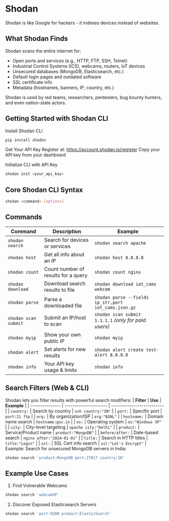 # Shodan

Shodan is like Google for hackers - it indexes devices instead of websites.

## What Shodan Finds
Shodan scans the entire internet for:
- Open ports and services (e.g., HTTP, FTP, SSH, Telnet)
- Industrial Control Systems (ICS), webcams, routers, IoT devices
- Unsecured databases (MongoDB, Elasticsearch, etc.)
- Default login pages and outdated software
- SSL certificate info
- Metadata (hostnames, banners, IP, country, etc.)

Shodan is used by red teams, researchers, pentesters, bug bounty hunters, and even nation-state actors.

## Getting Started with Shodan CLI
Install Shodan CLI
```bash
pip install shadon
```
Get Your API Key
Register at: https://account.shodan.io/register
Copy your API key from your dashboard

Initialize CLI with API Key
```bash
shodan init <your_api_key>
```

## Core Shodan CLI Syntax
```bash
shodan <command> [options]
```

## Commands
| **Command**          | **Description**                     | **Example**                                          |
| -------------------- | ----------------------------------- | ---------------------------------------------------- |
| `shodan search`      | Search for devices or services      | `shodan search apache`                               |
| `shodan host`        | Get all info about an IP            | `shodan host 8.8.8.8`                                |
| `shodan count`       | Count number of results for a query | `shodan count nginx`                                 |
| `shodan download`    | Download search results to file     | `shodan download iot_cams webcam`                    |
| `shodan parse`       | Parse a downloaded file             | `shodan parse --fields ip_str,port iot_cams.json.gz` |
| `shodan scan submit` | Submit an IP/host to scan           | `shodan scan submit 1.1.1.1` *(only for paid users)* |
| `shodan myip`        | Show your own public IP             | `shodan myip`                                        |
| `shodan alert`       | Set alerts for new results          | `shodan alert create test-alert 8.8.8.8`             |
| `shodan info`        | Your API key usage & limits         | `shodan info`                                        |

## Search Filters (Web & CLI)
Shodan lets you filter results with powerful search modifiers:
| **Filter**      | **Use**               | **Example**                |
| --------------- | --------------------- | -------------------------- |
| `country:`      | Search by country     | `ssh country:"IN"`         |
| `port:`         | Specific port         | `port:21 ftp`              |
| `org:`          | By organization/ISP   | `org:"BSNL"`               |
| `hostname:`     | Domain name search    | `hostname:gov.in`          |
| `os:`           | Operating system      | `os:"Windows XP"`          |
| `city:`         | City-level targeting  | `apache city:"Delhi"`      |
| `product:`      | Service/Product name  | `product:"MongoDB"`        |
| `before/after:` | Date-based search     | `nginx after:"2024-01-01"` |
| `title:`        | Search in HTTP titles | `title:"Login"`            |
| `ssl:`          | SSL Cert info search  | `ssl:"Let's Encrypt"`      |
Example: Search for unsecured MongoDB servers in India:
```bash
shodan search 'product:MongoDB port:27017 country:IN'
```

## Example Use Cases
1. Find Vulnerable Webcams
```bash
shodan search 'webcamXP'
```
2. Discover Exposed Elasticsearch Servers
```bash
shodan search 'port:9200 product:ElasticSearch'
```




